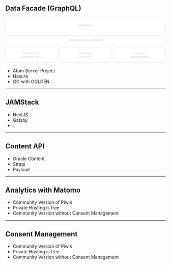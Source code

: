 ## Data Facade (GraphQL)

![BaseArchitecture](content/img/base_architecture.drawio.png)

- Atom Server Project
- Hasura
- GO with GQLGEN

---
## JAMStack

- NextJS
- Gatsby
- ...

---

## Content API

- Oracle Content
- Strapi
- Payload

---

## Analytics with Matomo

- Community Version of Piwik
- Private Hosting is free
- Community Version without Consent Management

---

## Consent Management

- Community Version of Piwik
- Private Hosting is free
- Community Version without Consent Management
